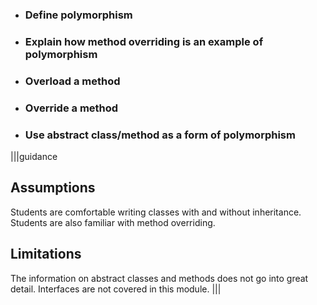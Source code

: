 * ### Define polymorphism
* ### Explain how method overriding is an example of polymorphism
* ### Overload a method
* ### Override a method
* ### Use abstract class/method as a form of polymorphism

|||guidance
## Assumptions
Students are comfortable writing classes with and without inheritance. Students are also familiar with method overriding.

## Limitations
The information on abstract classes and methods does not go into great detail. Interfaces are not covered in this module.
|||